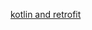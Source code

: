 

[kotlin and retrofit](https://medium.com/@elye.project/kotlin-and-retrofit-2-tutorial-with-working-codes-333a4422a890)
